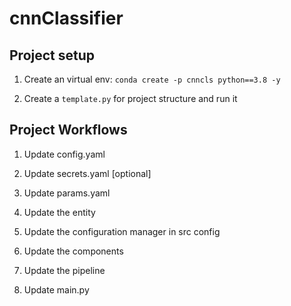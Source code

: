 # cnnClassifier

## Project setup 

1. Create an virtual env: `conda create -p cnncls python==3.8 -y`

2. Create a `template.py`  for project structure and run it 

## Project Workflows

1. Update config.yaml

2. Update secrets.yaml [optional]

3. Update params.yaml

4. Update the entity

5. Update the configuration manager in src config

6. Update the components

7. Update the pipeline

8. Update main.py